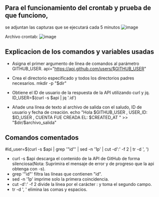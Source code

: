 ## Para el funcionamiento del crontab y prueba de que funciono,
se adjuntan las capturas que se ejecutará cada 5 minutos
![image](https://github.com/user-attachments/assets/ee3eecd7-b1a6-4101-be91-6f2e17c3e384)

Archivo crontab:
![image](https://github.com/user-attachments/assets/4ef10240-d690-4eb6-b53a-cda7a17cd5db)

## Explicacion de los comandos y variables usadas

- Asigna el primer argumento de línea de comandos al parámetro GITHUB_USER.
api="https://api.github.com/users/$GITHUB_USER"

- Crea el directorio especificado y todos los directorios padres necesarios.
mkdir -p "$dir"

- Obtiene el ID de usuario de la respuesta de la API utilizando curl y jq.
ID_USER=$(curl -s $api | jq '.id')

- Añade una línea de texto al archivo de salida con el saludo, ID de usuario y fecha de creación.
echo "Hola $GITHUB_USER , USER_ID: $ID_USER , CUENTA FUE CREADA EL: $CREATED_AT " >> "$dir/$archivo_salida"

## Comandos comentados

#id_user=$(curl -s $api | grep '"id"' | sed -n '1p' | cut -d':' -f 2 | tr -d ', ')

- curl -s $api descarga el contenido de la API de GitHub de forma silenciosa(Nota: Suprimira el mensaje de error y de progreso que la api obtenga con -s).
- grep '"id"' filtra las líneas que contienen "id".
- sed -n '1p' imprime solo la primera coincidencia.
- cut -d':' -f 2 divide la línea por el carácter : y toma el segundo campo.
- tr -d ', ' elimina las comas y espacios.


